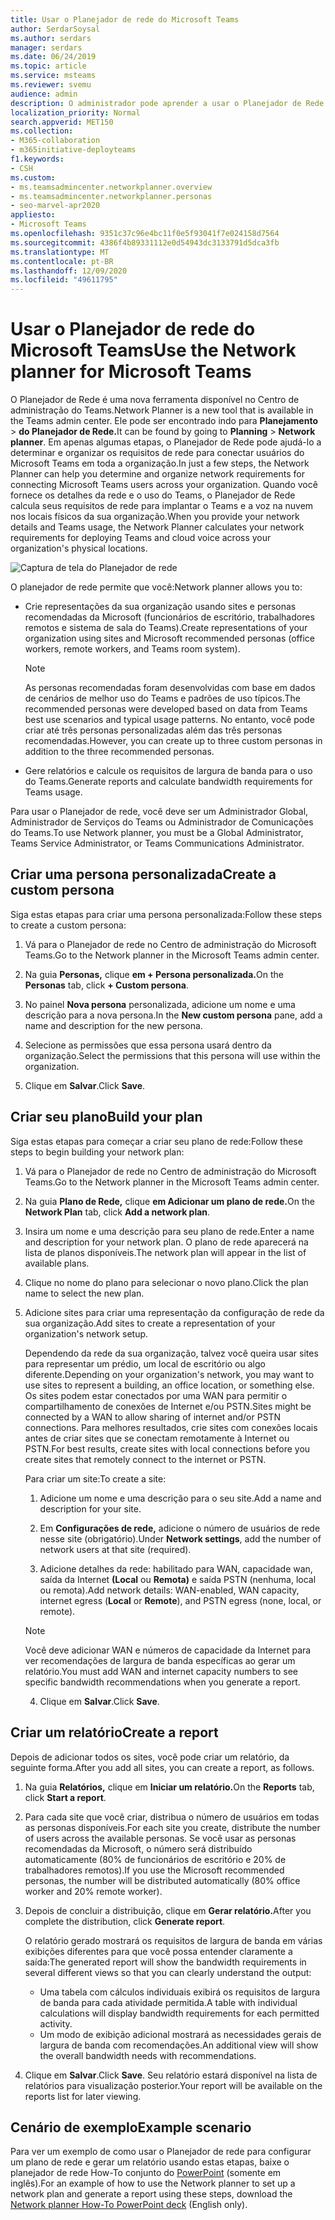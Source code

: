 ```yaml
---
title: Usar o Planejador de rede do Microsoft Teams
author: SerdarSoysal
ms.author: serdars
manager: serdars
ms.date: 06/24/2019
ms.topic: article
ms.service: msteams
ms.reviewer: svemu
audience: admin
description: O administrador pode aprender a usar o Planejador de Rede para determinar os requisitos de rede do Microsoft Teams.
localization_priority: Normal
search.appverid: MET150
ms.collection:
- M365-collaboration
- m365initiative-deployteams
f1.keywords:
- CSH
ms.custom:
- ms.teamsadmincenter.networkplanner.overview
- ms.teamsadmincenter.networkplanner.personas
- seo-marvel-apr2020
appliesto:
- Microsoft Teams
ms.openlocfilehash: 9351c37c96e4bc11f0e5f93041f7e024158d7564
ms.sourcegitcommit: 4386f4b89331112e0d54943dc3133791d5dca3fb
ms.translationtype: MT
ms.contentlocale: pt-BR
ms.lasthandoff: 12/09/2020
ms.locfileid: "49611795"
---
```

# <a name="use-the-network-planner-for-microsoft-teams"></a><span data-ttu-id="34009-103">Usar o Planejador de rede do Microsoft Teams</span><span class="sxs-lookup"><span data-stu-id="34009-103">Use the Network planner for Microsoft Teams</span></span>

<span data-ttu-id="34009-104">O Planejador de Rede é uma nova ferramenta disponível no Centro de administração do Teams.</span><span class="sxs-lookup"><span data-stu-id="34009-104">Network Planner is a new tool that is available in the Teams admin center.</span></span> <span data-ttu-id="34009-105">Ele pode ser encontrado indo para **Planejamento**  >  **do Planejador de Rede.**</span><span class="sxs-lookup"><span data-stu-id="34009-105">It can be found by going to **Planning** > **Network planner**.</span></span> <span data-ttu-id="34009-106">Em apenas algumas etapas, o Planejador de Rede pode ajudá-lo a determinar e organizar os requisitos de rede para conectar usuários do Microsoft Teams em toda a organização.</span><span class="sxs-lookup"><span data-stu-id="34009-106">In just a few steps, the Network Planner can help you determine and organize network requirements for connecting Microsoft Teams users across your organization.</span></span> <span data-ttu-id="34009-107">Quando você fornece os detalhes da rede e o uso do Teams, o Planejador de Rede calcula seus requisitos de rede para implantar o Teams e a voz na nuvem nos locais físicos da sua organização.</span><span class="sxs-lookup"><span data-stu-id="34009-107">When you provide your network details and Teams usage, the Network Planner calculates your network requirements for deploying Teams and cloud voice across your organization's physical locations.</span></span>

![Captura de tela do Planejador de rede](media/network-planner.png)

<span data-ttu-id="34009-109">O planejador de rede permite que você:</span><span class="sxs-lookup"><span data-stu-id="34009-109">Network planner allows you to:</span></span>

- <span data-ttu-id="34009-110">Crie representações da sua organização usando sites e personas recomendadas da Microsoft (funcionários de escritório, trabalhadores remotos e sistema de sala do Teams).</span><span class="sxs-lookup"><span data-stu-id="34009-110">Create representations of your organization using sites and Microsoft recommended personas (office workers, remote workers, and Teams room system).</span></span>

    > [!NOTE]
    > <span data-ttu-id="34009-111">As personas recomendadas foram desenvolvidas com base em dados de cenários de melhor uso do Teams e padrões de uso típicos.</span><span class="sxs-lookup"><span data-stu-id="34009-111">The recommended personas were developed based on data from Teams best use scenarios and typical usage patterns.</span></span> <span data-ttu-id="34009-112">No entanto, você pode criar até três personas personalizadas além das três personas recomendadas.</span><span class="sxs-lookup"><span data-stu-id="34009-112">However, you can create up to three custom personas in addition to the three recommended personas.</span></span>

- <span data-ttu-id="34009-113">Gere relatórios e calcule os requisitos de largura de banda para o uso do Teams.</span><span class="sxs-lookup"><span data-stu-id="34009-113">Generate reports and calculate bandwidth requirements for Teams usage.</span></span>

<span data-ttu-id="34009-114">Para usar o Planejador de rede, você deve ser um Administrador Global, Administrador de Serviços do Teams ou Administrador de Comunicações do Teams.</span><span class="sxs-lookup"><span data-stu-id="34009-114">To use Network planner, you must be a Global Administrator, Teams Service Administrator, or Teams Communications Administrator.</span></span>

## <a name="create-a-custom-persona"></a><span data-ttu-id="34009-115">Criar uma persona personalizada</span><span class="sxs-lookup"><span data-stu-id="34009-115">Create a custom persona</span></span>

<span data-ttu-id="34009-116">Siga estas etapas para criar uma persona personalizada:</span><span class="sxs-lookup"><span data-stu-id="34009-116">Follow these steps to create a custom persona:</span></span>

1. <span data-ttu-id="34009-117">Vá para o Planejador de rede no Centro de administração do Microsoft Teams.</span><span class="sxs-lookup"><span data-stu-id="34009-117">Go to the Network planner in the Microsoft Teams admin center.</span></span>

2. <span data-ttu-id="34009-118">Na guia **Personas,** clique **em + Persona personalizada.**</span><span class="sxs-lookup"><span data-stu-id="34009-118">On the **Personas** tab, click **+ Custom persona**.</span></span> 

3. <span data-ttu-id="34009-119">No painel **Nova persona** personalizada, adicione um nome e uma descrição para a nova persona.</span><span class="sxs-lookup"><span data-stu-id="34009-119">In the **New custom persona** pane, add a name and description for the new persona.</span></span>

4. <span data-ttu-id="34009-120">Selecione as permissões que essa persona usará dentro da organização.</span><span class="sxs-lookup"><span data-stu-id="34009-120">Select the permissions that this persona will use within the organization.</span></span>

5. <span data-ttu-id="34009-121">Clique em **Salvar**.</span><span class="sxs-lookup"><span data-stu-id="34009-121">Click **Save**.</span></span>

## <a name="build-your-plan"></a><span data-ttu-id="34009-122">Criar seu plano</span><span class="sxs-lookup"><span data-stu-id="34009-122">Build your plan</span></span>

<span data-ttu-id="34009-123">Siga estas etapas para começar a criar seu plano de rede:</span><span class="sxs-lookup"><span data-stu-id="34009-123">Follow these steps to begin building your network plan:</span></span>

1. <span data-ttu-id="34009-124">Vá para o Planejador de rede no Centro de administração do Microsoft Teams.</span><span class="sxs-lookup"><span data-stu-id="34009-124">Go to the Network planner in the Microsoft Teams admin center.</span></span>

2. <span data-ttu-id="34009-125">Na guia **Plano de Rede,** clique **em Adicionar um plano de rede.**</span><span class="sxs-lookup"><span data-stu-id="34009-125">On the **Network Plan** tab, click **Add a network plan**.</span></span>

3. <span data-ttu-id="34009-126">Insira um nome e uma descrição para seu plano de rede.</span><span class="sxs-lookup"><span data-stu-id="34009-126">Enter a name and description for your network plan.</span></span> <span data-ttu-id="34009-127">O plano de rede aparecerá na lista de planos disponíveis.</span><span class="sxs-lookup"><span data-stu-id="34009-127">The network plan will appear in the list of available plans.</span></span>

4. <span data-ttu-id="34009-128">Clique no nome do plano para selecionar o novo plano.</span><span class="sxs-lookup"><span data-stu-id="34009-128">Click the plan name to select the new plan.</span></span>

5. <span data-ttu-id="34009-129">Adicione sites para criar uma representação da configuração de rede da sua organização.</span><span class="sxs-lookup"><span data-stu-id="34009-129">Add sites to create a representation of your organization's network setup.</span></span>

    <span data-ttu-id="34009-130">Dependendo da rede da sua organização, talvez você queira usar sites para representar um prédio, um local de escritório ou algo diferente.</span><span class="sxs-lookup"><span data-stu-id="34009-130">Depending on your organization's network, you may want to use sites to represent a building, an office location, or something else.</span></span> <span data-ttu-id="34009-131">Os sites podem estar conectados por uma WAN para permitir o compartilhamento de conexões de Internet e/ou PSTN.</span><span class="sxs-lookup"><span data-stu-id="34009-131">Sites might be connected by a WAN to allow sharing of internet and/or PSTN connections.</span></span> <span data-ttu-id="34009-132">Para melhores resultados, crie sites com conexões locais antes de criar sites que se conectam remotamente à Internet ou PSTN.</span><span class="sxs-lookup"><span data-stu-id="34009-132">For best results, create sites with local connections before you create sites that remotely connect to the internet or PSTN.</span></span>

    <span data-ttu-id="34009-133">Para criar um site:</span><span class="sxs-lookup"><span data-stu-id="34009-133">To create a site:</span></span>

    1. <span data-ttu-id="34009-134">Adicione um nome e uma descrição para o seu site.</span><span class="sxs-lookup"><span data-stu-id="34009-134">Add a name and description for your site.</span></span>

    2. <span data-ttu-id="34009-135">Em **Configurações de rede,** adicione o número de usuários de rede nesse site (obrigatório).</span><span class="sxs-lookup"><span data-stu-id="34009-135">Under **Network settings**, add the number of network users at that site (required).</span></span>

    3. <span data-ttu-id="34009-136">Adicione detalhes da rede: habilitado para WAN, capacidade wan, saída da Internet **(Local** ou **Remota)** e saída PSTN (nenhuma, local ou remota).</span><span class="sxs-lookup"><span data-stu-id="34009-136">Add network details: WAN-enabled, WAN capacity, internet egress (**Local** or **Remote**), and PSTN egress (none, local, or remote).</span></span>

      > [!NOTE]
      > <span data-ttu-id="34009-137">Você deve adicionar WAN e números de capacidade da Internet para ver recomendações de largura de banda específicas ao gerar um relatório.</span><span class="sxs-lookup"><span data-stu-id="34009-137">You must add WAN and internet capacity numbers to see specific bandwidth recommendations when you generate a report.</span></span>

    4. <span data-ttu-id="34009-138">Clique em **Salvar**.</span><span class="sxs-lookup"><span data-stu-id="34009-138">Click **Save**.</span></span>

## <a name="create-a-report"></a><span data-ttu-id="34009-139">Criar um relatório</span><span class="sxs-lookup"><span data-stu-id="34009-139">Create a report</span></span>

<span data-ttu-id="34009-140">Depois de adicionar todos os sites, você pode criar um relatório, da seguinte forma.</span><span class="sxs-lookup"><span data-stu-id="34009-140">After you add all sites, you can create a report, as follows.</span></span>

1. <span data-ttu-id="34009-141">Na guia **Relatórios,** clique em **Iniciar um relatório.**</span><span class="sxs-lookup"><span data-stu-id="34009-141">On the **Reports** tab, click **Start a report**.</span></span>

2. <span data-ttu-id="34009-142">Para cada site que você criar, distribua o número de usuários em todas as personas disponíveis.</span><span class="sxs-lookup"><span data-stu-id="34009-142">For each site you create, distribute the number of users across the available personas.</span></span> <span data-ttu-id="34009-143">Se você usar as personas recomendadas da Microsoft, o número será distribuído automaticamente (80% de funcionários de escritório e 20% de trabalhadores remotos).</span><span class="sxs-lookup"><span data-stu-id="34009-143">If you use the Microsoft recommended personas, the number will be distributed automatically (80% office worker and 20% remote worker).</span></span>

3. <span data-ttu-id="34009-144">Depois de concluir a distribuição, clique em **Gerar relatório.**</span><span class="sxs-lookup"><span data-stu-id="34009-144">After you complete the distribution, click **Generate report**.</span></span>

    <span data-ttu-id="34009-145">O relatório gerado mostrará os requisitos de largura de banda em várias exibições diferentes para que você possa entender claramente a saída:</span><span class="sxs-lookup"><span data-stu-id="34009-145">The generated report will show the bandwidth requirements in several different views so that you can clearly understand the output:</span></span>
    - <span data-ttu-id="34009-146">Uma tabela com cálculos individuais exibirá os requisitos de largura de banda para cada atividade permitida.</span><span class="sxs-lookup"><span data-stu-id="34009-146">A table with individual calculations will display bandwidth requirements for each permitted activity.</span></span>
    - <span data-ttu-id="34009-147">Um modo de exibição adicional mostrará as necessidades gerais de largura de banda com recomendações.</span><span class="sxs-lookup"><span data-stu-id="34009-147">An additional view will show the overall bandwidth needs with recommendations.</span></span>

4. <span data-ttu-id="34009-148">Clique em **Salvar**.</span><span class="sxs-lookup"><span data-stu-id="34009-148">Click **Save**.</span></span> <span data-ttu-id="34009-149">Seu relatório estará disponível na lista de relatórios para visualização posterior.</span><span class="sxs-lookup"><span data-stu-id="34009-149">Your report will be available on the reports list for later viewing.</span></span>

## <a name="example-scenario"></a><span data-ttu-id="34009-150">Cenário de exemplo</span><span class="sxs-lookup"><span data-stu-id="34009-150">Example scenario</span></span>

<span data-ttu-id="34009-151">Para ver um exemplo de como usar o Planejador de rede para configurar um plano de rede e gerar um relatório usando estas etapas, baixe o planejador de rede How-To conjunto do [PowerPoint](https://github.com/MicrosoftDocs/OfficeDocs-SkypeForBusiness/blob/live/Teams/downloads/network-planner-how-to.pptx?raw=true) (somente em inglês).</span><span class="sxs-lookup"><span data-stu-id="34009-151">For an example of how to use the Network planner to set up a network plan and generate a report using these steps, download the [Network planner How-To PowerPoint deck](https://github.com/MicrosoftDocs/OfficeDocs-SkypeForBusiness/blob/live/Teams/downloads/network-planner-how-to.pptx?raw=true) (English only).</span></span>
